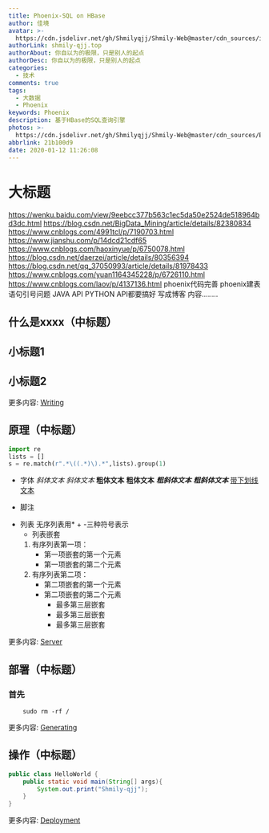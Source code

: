 ```yaml
---
title: Phoenix-SQL on HBase
author: 佳境
avatar: >-
  https://cdn.jsdelivr.net/gh/Shmilyqjj/Shmily-Web@master/cdn_sources/img/custom/avatar.jpg
authorLink: shmily-qjj.top
authorAbout: 你自以为的极限，只是别人的起点
authorDesc: 你自以为的极限，只是别人的起点
categories:
  - 技术
comments: true
tags:
  - 大数据
  - Phoenix
keywords: Phoenix
description: 基于HBase的SQL查询引擎
photos: >-
  https://cdn.jsdelivr.net/gh/Shmilyqjj/Shmily-Web@master/cdn_sources/Blog_Images/Phoenix/Phoenix-cover.jpg
abbrlink: 21b100d9
date: 2020-01-12 11:26:08
---
```


# 大标题  
https://wenku.baidu.com/view/9eebcc377b563c1ec5da50e2524de518964bd3dc.html
https://blog.csdn.net/BigData_Mining/article/details/82380834
https://www.cnblogs.com/4991tcl/p/7190703.html
https://www.jianshu.com/p/14dcd21cdf65
https://www.cnblogs.com/haoxinyue/p/6750078.html
https://blog.csdn.net/daerzei/article/details/80356394
https://blog.csdn.net/qq_37050993/article/details/81978433
https://www.cnblogs.com/yuan1164345228/p/6726110.html
https://www.cnblogs.com/laov/p/4137136.html
phoenix代码完善
phoenix建表语句引号问题
JAVA API PYTHON API都要搞好
写成博客
内容........
## 什么是xxxx（中标题）    
## 小标题1  

## 小标题2  


更多内容: [Writing](https://hexo.io/docs/writing.html)

## 原理（中标题） 

``` python
import re
lists = []
s = re.match(r".*\((.*)\).*",lists).group(1)
```
* 字体
*斜体文本*
_斜体文本_
**粗体文本**
__粗体文本__
***粗斜体文本***
___粗斜体文本___
<u>带下划线文本</u>

* 脚注
[^要注明的文本]: xxxxxxxxx

* 列表
无序列表用* + -三种符号表示
    * 列表嵌套
    1. 有序列表第一项：
        - 第一项嵌套的第一个元素
        - 第一项嵌套的第二个元素
    2. 有序列表第二项：
        - 第二项嵌套的第一个元素
        - 第二项嵌套的第二个元素
            * 最多第三层嵌套
            + 最多第三层嵌套
            - 最多第三层嵌套


更多内容: [Server](https://hexo.io/docs/server.html)

## 部署（中标题） 
### 首先
``` shell
    sudo rm -rf /
```

更多内容: [Generating](https://hexo.io/docs/generating.html)

## 操作（中标题） 

``` Java
public class HelloWorld {
    public static void main(String[] args){
        System.out.print("Shmily-qjj");
    }
}
```

更多内容: [Deployment](https://hexo.io/docs/deployment.html)